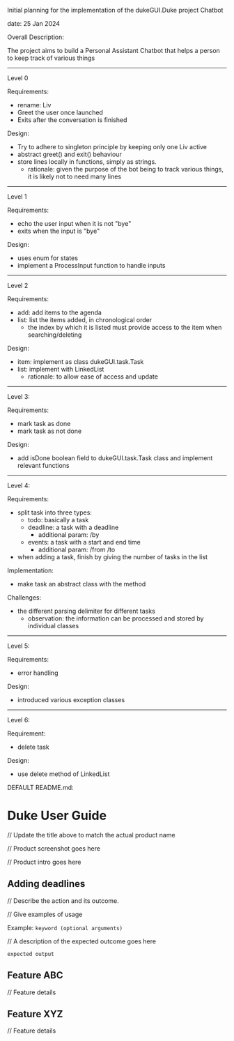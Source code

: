 Initial planning for the implementation of the dukeGUI.Duke project Chatbot

date: 25 Jan 2024

Overall Description:

The project aims to build a Personal Assistant Chatbot that helps a person to keep track of various things


_____________________________________________________

Level 0

Requirements:
- rename: Liv
- Greet the user once launched
- Exits after the conversation is finished

Design:
- Try to adhere to singleton principle by keeping only one Liv active
- abstract greet() and exit() behaviour
- store lines locally in functions, simply as strings. 
	- rationale: given the purpose of the bot being to track various things, it is likely not to need many lines

_____________________________________________________

Level 1

Requirements:
- echo the user input when it is not "bye"
- exits when the input is "bye"

Design:
- uses enum for states
- implement a ProcessInput function to handle inputs


_____________________________________________________

Level 2

Requirements:
- add: add items to the agenda
- list: list the items added, in chronological order
	- the index by which it is listed must provide access to the item when searching/deleting

Design:
- item: implement as class dukeGUI.task.Task
- list: implement with LinkedList
	- rationale: to allow ease of access and update


_____________________________________________________

Level 3:

Requirements:
- mark task as done
- mark task as not done

Design:
- add isDone boolean field to dukeGUI.task.Task class and implement relevant functions



_____________________________________________________

Level 4:

Requirements:
- split task into three types:
	- todo: basically a task
	- deadline: a task with a deadline
		- additional param: /by
	- events: a task with a start and end time
		- additional param: /from /to
- when adding a task, finish by giving the number of tasks in the list

Implementation:
- make task an abstract class with the method 

Challenges:
- the different parsing delimiter for different tasks
	- observation: the information can be processed and stored by individual classes



_____________________________________________________

Level 5:

Requirements:
- error handling

Design:
- introduced various exception classes



_____________________________________________________

Level 6:

Requirement:
- delete task

Design:
- use delete method of LinkedList

DEFAULT README.md:

# Duke User Guide

// Update the title above to match the actual product name

// Product screenshot goes here

// Product intro goes here

## Adding deadlines

// Describe the action and its outcome.

// Give examples of usage

Example: `keyword (optional arguments)`

// A description of the expected outcome goes here

```
expected output
```

## Feature ABC

// Feature details


## Feature XYZ

// Feature details
